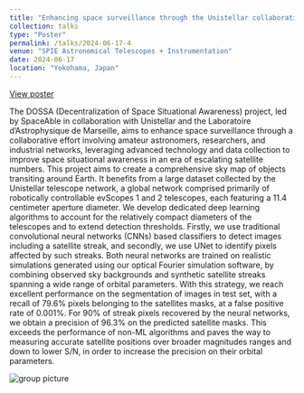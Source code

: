 ```yaml
---
title: "Enhancing space surveillance through the Unistellar collaborative observation program"
collection: talks
type: "Poster"
permalink: /talks/2024-06-17-4
venue: "SPIE Astronomical Telescopes + Instrumentation"
date: 2024-06-17
location: "Yokohama, Japan"
---
```


[View poster](/files/poster_dossa_SPIE.pdf)

The DOSSA (Decentralization of Space Situational Awareness) project, led by SpaceAble in collaboration with Unistellar and the Laboratoire d’Astrophysique de Marseille, aims to enhance space surveillance through a collaborative effort involving amateur astronomers, researchers, and industrial networks, leveraging advanced technology and data collection to improve space situational awareness in an era of escalating satellite numbers. This project aims to create a comprehensive sky map of objects transiting around Earth. It benefits from a large dataset collected by the Unistellar telescope network, a global network comprised primarily of robotically controllable evScopes 1 and 2 telescopes, each featuring a 11.4 centimeter aperture diameter. We develop dedicated deep learning algorithms to account for the relatively compact diameters of the telescopes and to extend detection thresholds. Firstly, we use traditional convolutional neural networks (CNNs) based classifiers to detect images including a satellite streak, and secondly, we use UNet to identify pixels affected by such streaks. Both neural networks are trained on realistic simulations generated using our optical Fourier simulation software, by combining observed sky backgrounds and synthetic satellite streaks spanning a wide range of orbital parameters. With this strategy, we reach excellent performance on the segmentation of images in test set, with a recall of 79.6\% pixels belonging to the satellites masks, at a false positive rate of 0.001%. For 90% of streak pixels recovered by the neural networks, we obtain a precision of 96.3% on the predicted satellite masks. This exceeds the performance of non-ML algorithms and paves the way to measuring accurate satellite positions over broader magnitudes ranges and down to lower S/N, in order to increase the precision on their orbital parameters.

![group picture]()

